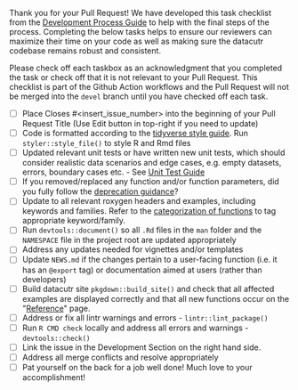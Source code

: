 Thank you for your Pull Request! We have developed this task checklist from the [Development Process Guide](https://pharmaverse.github.io/admiraldev/articles/development_process.html) to help with the final steps of the process. Completing the below tasks helps to ensure our reviewers can maximize their time on your code as well as making sure the datacutr codebase remains robust and consistent.   

Please check off each taskbox as an acknowledgment that you completed the task or check off that it is not relevant to your Pull Request. This checklist is part of the Github Action workflows and the Pull Request will not be merged into the `devel` branch until you have checked off each task.

- [ ] Place Closes #<insert_issue_number> into the beginning of your Pull Request Title (Use Edit button in top-right if you need to update)
- [ ] Code is formatted according to the [tidyverse style guide](https://style.tidyverse.org/). Run `styler::style_file()` to style R and Rmd files
- [ ] Updated relevant unit tests or have written new unit tests, which should consider realistic data scenarios and edge cases, e.g. empty datasets, errors, boundary cases etc. - See [Unit Test Guide](https://pharmaverse.github.io/admiraldev/articles/unit_test_guidance.html#tests-should-be-robust-to-cover-realistic-data-scenarios)
- [ ] If you removed/replaced any function and/or function parameters, did you fully follow the [deprecation guidance](https://pharmaverse.github.io/admiraldev/articles/programming_strategy.html#deprecation)?
- [ ] Update to all relevant roxygen headers and examples, including keywords and families. Refer to the [categorization of functions](https://pharmaverse.github.io/admiraldev/articles/programming_strategy.html#categorization-of-functions) to tag appropriate keyword/family.
- [ ] Run `devtools::document()` so all `.Rd` files in the `man` folder and the `NAMESPACE` file in the project root are updated appropriately
- [ ] Address any updates needed for vignettes and/or templates
- [ ] Update `NEWS.md` if the changes pertain to a user-facing function (i.e. it has an `@export` tag) or documentation aimed at users (rather than developers)
- [ ] Build datacutr site `pkgdown::build_site()` and check that all affected examples are displayed correctly and that all new functions occur on the "[Reference](https://pharmaverse.github.io/datacutr/main/reference/index.html)" page. 
- [ ] Address or fix all lintr warnings and errors - `lintr::lint_package()`
- [ ] Run `R CMD check` locally and address all errors and warnings - `devtools::check()`
- [ ] Link the issue in the Development Section on the right hand side.
- [ ] Address all merge conflicts and resolve appropriately 
- [ ] Pat yourself on the back for a job well done! Much love to your accomplishment!
